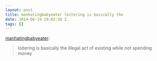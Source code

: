 ```yaml
---
layout: post
title: manhatingbabyeater loitering is basically the
date: 2014-06-19 19:02:50 Z
tags: []
---
```

[manhatingbabyeater](http://manhatingbabyeater.tumblr.com/post/88709979972/loitering-is-basically-the-illegal-act-of-existing):

> loitering is basically the illegal act of existing while not spending money
